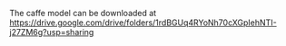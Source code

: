 The caffe model can be downloaded at https://drive.google.com/drive/folders/1rdBGUq4RYoNh70cXGpIehNTI-j27ZM6g?usp=sharing